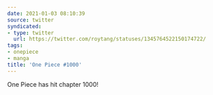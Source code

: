 ```yaml
---
date: 2021-01-03 08:10:39
source: twitter
syndicated:
- type: twitter
  url: https://twitter.com/roytang/statuses/1345764522150174722/
tags:
- onepiece
- manga
title: 'One Piece #1000'
---
```


One Piece has hit chapter 1000!